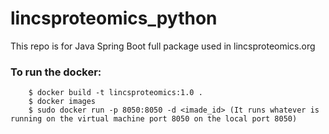 # lincsproteomics_python 
This repo is for Java Spring Boot full package used in lincsproteomics.org


### To run the docker:


```
	$ docker build -t lincsproteomics:1.0 .
	$ docker images
	$ sudo docker run -p 8050:8050 -d <imade_id> (It runs whatever is running on the virtual machine port 8050 on the local port 8050)
	
```